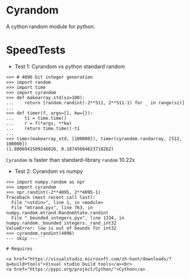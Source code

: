 # Cyrandom

A cython random module for python.

# SpeedTests

 - Test 1: Cyrandom vs python standard random
```
>>> # 4096 bit integer generation
>>> import random
>>> import time
>>> import cyrandom
>>> def makearray_std(sz=100):
...    return [random.randint(-2**511, 2**511-1) for _ in range(sz)]
...
>>> def timer(f, args=[], kw={}):
...    t1 = time.time()
...    r = f(*args, **kw)
...    return time.time()-t1
... 
>>> timer(makearray_std, [100000]), timer(cyrandom.randarray, [512, 100000])
(1.8806941509246826, 0.18745684623718262)
```
`Cyrandom` is faster than standard-library `random` 10.22x
 - Test 2: Cyrandom vs numpy
```
>>> import numpy.random as npr
>>> import cyrandom
>>> npr.randint(-2**4095, 2**4095-1)
Traceback (most recent call last):
  File "<stdin>", line 1, in <module>
  File "mtrand.pyx", line 763, in numpy.random.mtrand.RandomState.randint
  File "_bounded_integers.pyx", line 1334, in numpy.random._bounded_integers._rand_int32
ValueError: low is out of bounds for int32
>>> cyrandom.randint(4096)
--- skip ---```

# Requires

<a href="https://visualstudio.microsoft.com/zh-hant/downloads/?q=build+tools">Visual studio build tools</a><br>
<a href="https://pypi.org/project/Cython/">Cython</a>
